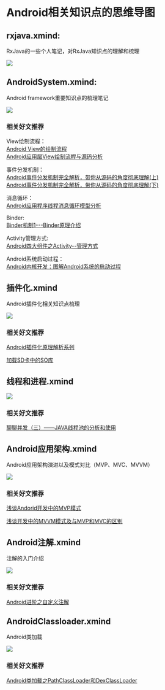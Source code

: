 # Android相关知识点的思维导图

## rxjava.xmind:  
RxJava的一些个人笔记，对RxJava知识点的理解和梳理

[![](https://github.com/Leo-Lang/RxJava_xmind/blob/master/RxJava.png)](./example)

## AndroidSystem.xmind:  
Android framework重要知识点的梳理笔记 

[![](https://github.com/Leo-Lang/RxJava_xmind/blob/master/AndroidSystem.png)](./example)  
### 相关好文推荐  
 
View绘制流程：   
[Android View的绘制流程](http://www.jianshu.com/p/5a71014e7b1b)  
[Android应用层View绘制流程与源码分析](http://blog.csdn.net/yanbober/article/details/46128379)

事件分发机制：  
[Android事件分发机制完全解析，带你从源码的角度彻底理解(上)](http://blog.csdn.net/guolin_blog/article/details/9097463)   
[Android事件分发机制完全解析，带你从源码的角度彻底理解(下)](http://blog.csdn.net/guolin_blog/article/details/9153747)

消息循环：  
[Android应用程序线程消息循环模型分析](http://blog.csdn.net/luoshengyang/article/details/6905587)

Binder:  
[Binder机制1---Binder原理介绍](http://www.jcodecraeer.com/plus/view.php?aid=2619)

Activity管理方式:  
[Android四大组件之Activity--管理方式](http://duanqz.github.io/2016-02-01-Activity-Maintenance#section-3)

Android系统启动过程：  
[Android内核开发：图解Android系统的启动过程](http://ticktick.blog.51cto.com/823160/1659473)


## 插件化.xmind
Android插件化相关知识点梳理

[![](https://github.com/Leo-Lang/RxJava_xmind/blob/master/插件化.png)](./example)

### 相关好文推荐
[Android插件化原理解析系列](http://weishu.me/2016/01/28/understand-plugin-framework-overview/)   

[加载SD卡中的SO库](https://zhuanlan.zhihu.com/p/21303038)

## 线程和进程.xmind
[![](https://github.com/Leo-Lang/RxJava_xmind/blob/master/线程&进程.png)](./example)

### 相关好文推荐   
[聊聊并发（三）——JAVA线程池的分析和使用](http://www.infoq.com/cn/articles/java-threadPool)

## Android应用架构.xmind
Android应用架构演进以及模式对比（MVP、MVC、MVVM）

[![](https://github.com/Leo-Lang/RxJava_xmind/blob/master/Android应用架构.png)](./example)

### 相关好文推荐   
[浅谈Andorid开发中的MVP模式](http://mp.weixin.qq.com/s?__biz=MjM5NDkxMTgyNw==&mid=404577331&idx=1&sn=e92bf72c490d728470378e4ee1953a80&scene=21#wechat_redirect)

[浅谈开发中的MVVM模式及与MVP和MVC的区别](http://www.jianshu.com/p/ffcb84dc4ebc)

## Android注解.xmind
注解的入门介绍

[![](https://github.com/Leo-Lang/RxJava_xmind/blob/master/Android注解.png)](./example)

### 相关好文推荐  
[Android进阶之自定义注解](http://www.jianshu.com/p/a13c6326671d)

## AndroidClassloader.xmind
Android类加载

[![](https://github.com/Leo-Lang/RxJava_xmind/blob/master/AndroidClassloader.png)](./example)

### 相关好文推荐   
[Android类加载之PathClassLoader和DexClassLoader](http://www.jianshu.com/p/4b4f1fa6633c)


